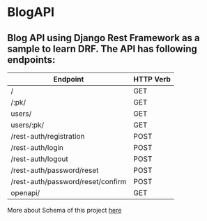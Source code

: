 # BlogAPI
## Blog API using Django Rest Framework as a sample to learn DRF. The API has following endpoints:

|Endpoint                                 | HTTP Verb|
|-----------------------------------------|----------|
| /                                       | GET      |
| /:pk/                                   | GET      |
| users/                                  | GET      |
| users/:pk/                              | GET      |
| /rest-auth/registration                 | POST     |
| /rest-auth/login                        | POST     |
| /rest-auth/logout                       | POST     |
| /rest-auth/password/reset               | POST     |
| /rest-auth/password/reset/confirm       | POST     |
| openapi/                                | GET      |


More about Schema of this project [here](blogapi/openapi-schema.yml)

